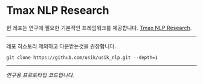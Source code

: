 # Tmax NLP Research

현 레포는 연구에 필요한 기본적인 프레임워크를 제공합니다.
[Tmax NLP Research](https://tmaxai.github.io/about/).

---

레포 히스토리 제외하고 다운받는것을 권장합니다.

```
git clone https://github.com/usik/usik_nlp.git --depth=1
```

---

*연구용 프로토타입 코드입니다.*
